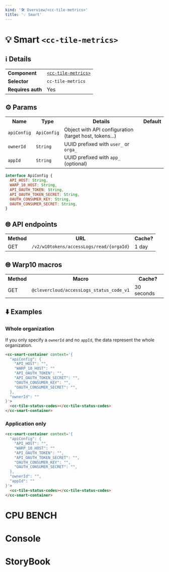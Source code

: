 ```yaml
---
kind: '🛠 Overview/<cc-tile-metrics>'
title: '💡 Smart'
---
```

# 💡 Smart `<cc-tile-metrics>`

## ℹ️ Details

<table>
  <tr><td><strong>Component    </strong> <td><a href="https://www.clever-cloud.com/doc/clever-components/?path=/docs/ ..."><code>&lt;cc-tile-metrics&gt;</code></a>
  <tr><td><strong>Selector     </strong> <td><code>cc-tile-metrics</code>
  <tr><td><strong>Requires auth</strong> <td>Yes
</table>

## ⚙️ Params

<table>
  <tr><th>Name                   <th>Type                   <th>Details                                                     <th>Default
  <tr><td><code>apiConfig</code> <td><code>ApiConfig</code> <td>Object with API configuration (target host, tokens...)      <td>
  <tr><td><code>ownerId</code>   <td><code>String</code>    <td>UUID prefixed with <code>user_</code> or <code>orga_</code> <td>
  <tr><td><code>appId</code>     <td><code>String</code>    <td>UUID prefixed with <code>app_</code> (optional)             <td>
</table>

```js
interface ApiConfig {
  API_HOST: String,
  WARP_10_HOST: String,
  API_OAUTH_TOKEN: String,
  API_OAUTH_TOKEN_SECRET: String,
  OAUTH_CONSUMER_KEY: String,
  OAUTH_CONSUMER_SECRET: String,
}
```

## 🌐 API endpoints

<table>
  <tr><th>Method <th>URL                                                 <th>Cache?
  <tr><td>GET    <td><code>/v2/w10tokens/accessLogs/read/{orgaId}</code> <td>1 day
</table>

## 🌐 Warp10 macros

<table>
  <tr><th>Method <th>Macro                                               <th>Cache?
  <tr><td>GET    <td><code>@clevercloud/accessLogs_status_code_v1</code> <td>30 seconds
</table>

## ⬇️️ Examples

### Whole organization

If you only specify a `ownerId` and no `appId`, the data represent the whole organization.

```html
<cc-smart-container context='{
  "apiConfig": {
    "API_HOST": "",
    "WARP_10_HOST": ""
    "API_OAUTH_TOKEN": "",
    "API_OAUTH_TOKEN_SECRET": "",
    "OAUTH_CONSUMER_KEY": "",
    "OAUTH_CONSUMER_SECRET": "",
  },
  "ownerId": ""
}'>
  <cc-tile-status-codes></cc-tile-status-codes>
</cc-smart-container>
```

### Application only

```html
<cc-smart-container context='{
  "apiConfig": {
    "API_HOST": "",
    "WARP_10_HOST": ""
    "API_OAUTH_TOKEN": "",
    "API_OAUTH_TOKEN_SECRET": "",
    "OAUTH_CONSUMER_KEY": "",
    "OAUTH_CONSUMER_SECRET": "",
  },
  "ownerId": "",
  "appId": ""
}'>
  <cc-tile-status-codes></cc-tile-status-codes>
</cc-smart-container>
```

<h1>CPU BENCH</h1>
<cc-smart-container context='{
"ownerId": "orga_2eb942c9-ae24-40fe-9e4c-53c9982a02b1",
"appId": "app_ea67204f-6a09-433d-a1a9-c0a46592545c",
"grafanaBaseLink": "https://grafana.services.clever-cloud.com/",
"consoleBaseLink": "https://console.clever-cloud.com/"
}'>
<cc-tile-metrics></cc-tile-metrics>
</cc-smart-container>

<h1>Console</h1>
<cc-smart-container context='{
"ownerId": "orga_858600a8-74f4-4d75-a8a3-f5b868be093c",
"appId": "app_1246f211-d4a7-4787-ba62-56c163a8b4ef",
"grafanaBaseLink": "https://grafana.services.clever-cloud.com/",
"consoleBaseLink": "https://console.clever-cloud.com/"
}'>
<cc-tile-metrics></cc-tile-metrics>
</cc-smart-container>

<h1>StoryBook</h1>
<cc-smart-container context='{
"ownerId": "orga_858600a8-74f4-4d75-a8a3-f5b868be093c",
"appId": "app_91d78df5-c3dd-4c7f-b09a-8628e7e54860",
"grafanaBaseLink": "https://grafana.services.clever-cloud.com/",
"consoleBaseLink": "https://console.clever-cloud.com/"
}'>
<cc-tile-metrics></cc-tile-metrics>
</cc-smart-container>



